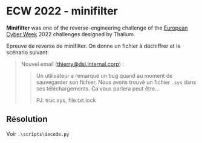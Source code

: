 # ECW 2022 - minifilter

**Minifilter** was one of the reverse-engineering challenge of the [European Cyber Week](https://www.european-cyber-week.eu/) 2022 challenges designed by Thalium.

Epreuve de reverse de minifilter.
On donne un fichier à déchiffrer et le scénario suivant:

> Nouvel email (thierry@dsi.internal.corp) :
>>
>> Un utilisateur a remarqué un bug quand au moment de sauvegarder son fichier.
>> Nous avons trouvé un fichier `.sys` dans ses téléchargements.
>> Ca vous parlera peut être...
>>
>> PJ: truc.sys, file.txt.lock

## Résolution

Voir `.\scripts\decode.py`
